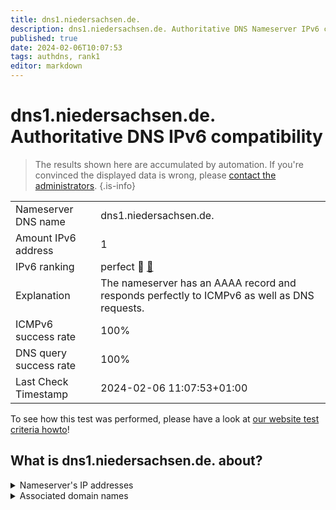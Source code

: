 ```yaml
---
title: dns1.niedersachsen.de.
description: dns1.niedersachsen.de. Authoritative DNS Nameserver IPv6 compatibility
published: true
date: 2024-02-06T10:07:53
tags: authdns, rank1
editor: markdown
---
```


# dns1.niedersachsen.de. Authoritative DNS IPv6 compatibility

> The results shown here are accumulated by automation. If you're convinced the displayed data is wrong, please [contact the administrators](/howto/chat). 
{.is-info}




|   |   |
| - | - |
| Nameserver DNS name | dns1.niedersachsen.de.
| Amount IPv6 address | 1
| IPv6 ranking | perfect :1st_place_medal: [🔗](/howto/ranking) |
| Explanation | The nameserver has an AAAA record and responds perfectly to ICMPv6 as well as DNS requests. |
| ICMPv6 success rate | 100%|
| DNS query success rate | 100% |
| Last Check Timestamp | 2024-02-06 11:07:53+01:00 |

To see how this test was performed, please have a look at [our website test criteria howto](/howto/testcriteria/authdns)!


## What is dns1.niedersachsen.de. about?




<details>
<summary>Nameserver's IP addresses</summary>

2001:638:607:25c0::131

</details>



<details>
<summary>Associated domain names</summary>

www.niedersachsen.de

</details>
